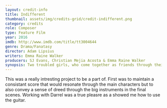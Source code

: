 ```yaml
---
layout: credit-info
title: Indifferent
thumbnail: assets/img/credits-grid/credit-indifferent.png
category: credits
role: Composer
type: Feature Film
year: 2016
imdb: http://www.imdb.com/title/tt3004644
genre: Drama/Fanatasy
director: Adam Lipsius
writers: Emma Raine Walker
producers: SJ Evans, Christian Mejia Acosta & Emma Raine Walker
synopsis: Two troubled girls, who come together as friends through their imagination of art, create their own fantasy world where they can finally be free.
---
```


This was a really intresting project to be a part of. First was to maintain a consistant score that would resonate through the main characters but to also convey a sense of dreed through the big instruments in the final scenes. Working with Darrel was a true pleasre as a showed me how to use the guitar.
